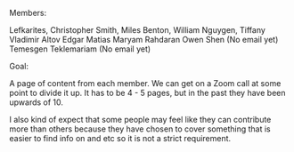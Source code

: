Members:

Lefkarites, Christopher
Smith, Miles
Benton, William
Nguygen, Tiffany
Vladimir Altov
Edgar Matias
Maryam Rahdaran
Owen Shen (No email yet)
Temesgen Teklemariam (No email yet)

Goal:

A page of content from each member.  We can get on a Zoom call at some
point to divide it up.  It has to be 4 - 5 pages, but in the past they have
been upwards of 10.

I also kind of expect that some people may feel like they can contribute more
than others because they have chosen to cover something that is easier to find
info on and etc so it is not a strict requirement.
